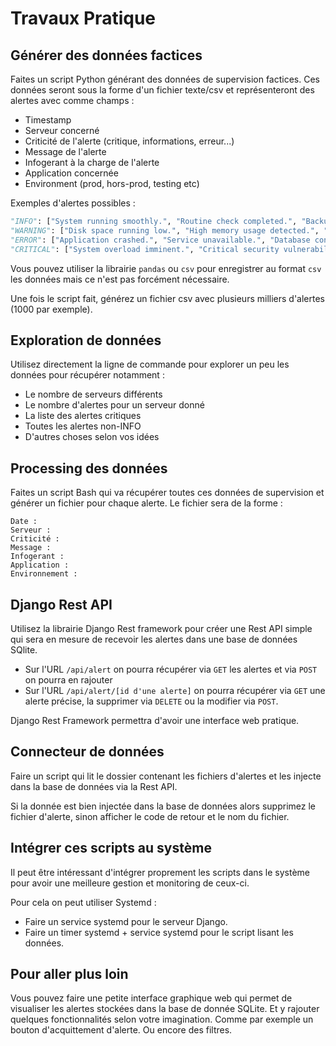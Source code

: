 # Travaux Pratique


## Générer des données factices

Faites un script Python générant des données de supervision factices. 
Ces données seront sous la forme d'un fichier texte/csv et représenteront des alertes avec comme champs : 

- Timestamp 
- Serveur concerné
- Criticité de l'alerte (critique, informations, erreur...)
- Message de l'alerte
- Infogerant à la charge de l'alerte
- Application concernée
- Environment (prod, hors-prod, testing etc)


Exemples d'alertes possibles :

```python
"INFO": ["System running smoothly.", "Routine check completed.", "Backup successful.", "Restart performed successfully", "Update was successful"],
"WARNING": ["Disk space running low.", "High memory usage detected.", "Unusual login activity detected.", "Load average running high", "MySQL response time slow"],
"ERROR": ["Application crashed.", "Service unavailable.", "Database connection lost.", "FileSystem saturated", "Server unresponsive"],
"CRITICAL": ["System overload imminent.", "Critical security vulnerability detected.", "Data corruption detected.", "System bricked", "Server is on fire"]
```
Vous pouvez utiliser la librairie ``pandas`` ou ``csv`` pour enregistrer au format ``csv`` les données mais ce n'est pas forcément nécessaire.

Une fois le script fait, générez un fichier csv avec plusieurs milliers d'alertes (1000 par exemple).

## Exploration de données

Utilisez directement la ligne de commande pour explorer un peu les données pour récupérer notamment : 

- Le nombre de serveurs différents
- Le nombre d'alertes pour un serveur donné
- La liste des alertes critiques
- Toutes les alertes non-INFO
- D'autres choses selon vos idées

## Processing des données


Faites un script Bash qui va récupérer toutes ces données de supervision et générer un fichier pour chaque alerte.
Le fichier sera de la forme :

```
Date :
Serveur :
Criticité :
Message : 
Infogerant :
Application :
Environnement :
```

## Django Rest API

Utilisez la librairie Django Rest framework pour créer une Rest API simple qui sera en mesure de recevoir les alertes dans une base de données SQlite.

- Sur l'URL ``/api/alert`` on pourra récupérer via ``GET`` les alertes et via ``POST`` on pourra en rajouter
- Sur l'URL ``/api/alert/[id d'une alerte]`` on pourra récupérer via ``GET`` une alerte précise, la supprimer via ``DELETE`` ou la modifier via ``POST``.

Django Rest Framework permettra d'avoir une interface web pratique.

## Connecteur de données

Faire un script qui lit le dossier contenant les fichiers d'alertes et les injecte dans la base de données via la Rest API.

Si la donnée est bien injectée dans la base de données alors supprimez le fichier d'alerte, sinon afficher le code de retour et le nom du fichier.

## Intégrer ces scripts au système

Il peut être intéressant d'intégrer proprement les scripts dans le système pour avoir une meilleure gestion et monitoring de ceux-ci.

Pour cela on peut utiliser Systemd :

- Faire un service systemd pour le serveur Django.
- Faire un timer systemd + service systemd pour le script lisant les données.

## Pour aller plus loin

Vous pouvez faire une petite interface graphique web qui permet de visualiser les alertes stockées dans la base de donnée SQLite. Et y rajouter quelques fonctionnalités selon votre imagination. Comme par exemple un bouton d'acquittement d'alerte. Ou encore des filtres.
